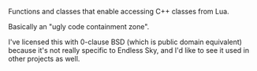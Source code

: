 Functions and classes that enable accessing C++ classes from Lua. 

Basically an "ugly code containment zone".

I've licensed this with 0-clause BSD (which is public domain equivalent) because it's not really specific to Endless Sky, and I'd like to see it used in other projects as well.
